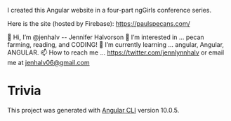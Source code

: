 I created this Angular website in a four-part ngGirls conference series. 

Here is the site (hosted by Firebase):  https://paulspecans.com/

👋 Hi, I’m @jenhalv -- Jennifer Halvorson
👀 I’m interested in ... pecan farming, reading, and CODING!
🌱 I’m currently learning ... angular, Angular, ANGULAR.
📫 How to reach me ... https://twitter.com/jennlynnhalv or email me at jenhalv06@gmail.com

# Trivia

This project was generated with [Angular CLI](https://github.com/angular/angular-cli) version 10.0.5.
